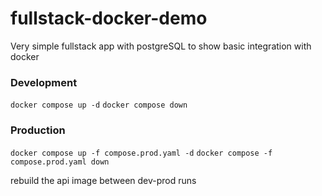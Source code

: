 # fullstack-docker-demo

Very simple fullstack app with postgreSQL to show basic integration with docker

### Development

`docker compose up -d`
`docker compose down`

### Production

`docker compose up -f compose.prod.yaml -d`
`docker compose -f compose.prod.yaml down`

rebuild the api image between dev-prod runs
